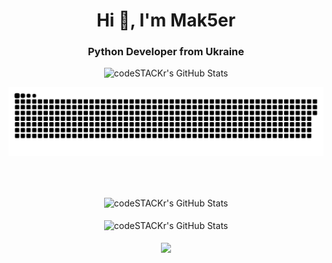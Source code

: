 <h1 align="center">Hi 👋, I'm Mak5er</h1>

<h3 align="center">Python Developer from Ukraine</h3>
<p align="center">
 <img alt="codeSTACKr's GitHub Stats" src="https://komarev.com/ghpvc/?username=your-github-Mak5er&color=green" />
</p>

<p align="center">
<img width="600" src="assets/github-snake.svg" alt="snake"/>
</p>

<br>
<br>

<p align="center">
 <img align="center"  alt="codeSTACKr's GitHub Stats" src="https://github-readme-stats.vercel.app/api/top-langs/?username=Mak5er&theme=dark" /><br>
 <br>
 <img align="center"  alt="codeSTACKr's GitHub Stats" src="https://github-readme-stats.vercel.app/api?username=Mak5er&show_icons=true&theme=dark" /><br>
 <br>
 <img align="center" src="https://metrics.lecoq.io/Mak5er" />
</p>
